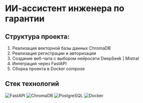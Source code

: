 # ИИ-ассистент инженера по гарантии

## Структура проекта:

<ol>
  <li>Реализация векторной базы данных ChromaDB</li>
  <li>Реализация регистрации и авторизации</li>
  <li>Создание веб-чата с выбором нейросети DeepSeek | Mistral</li>
  <li>Интеграция через FastAPI</li>
  <li>Сборка проекта в Docker compose</li>
  
</ol>

## Стек технологий

![FastAPI](https://img.shields.io/badge/FastAPI-009639?style=flat
)
![ChromaDB](https://img.shields.io/badge/ChromaDB-111111?style=flat
)
![PostgreSQL](https://img.shields.io/badge/PostgreSQL-336791?logo=postgresql&logoColor=white)
![Docker](https://img.shields.io/badge/Docker-2496ED?logo=docker&logoColor=white)